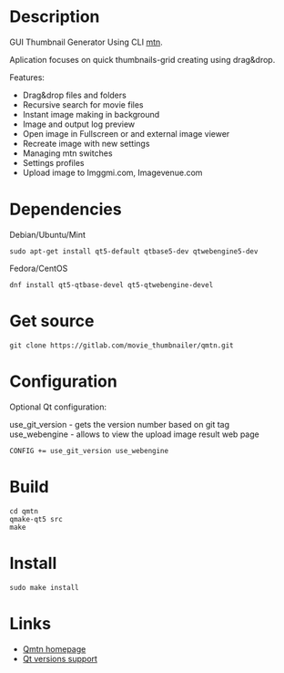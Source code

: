 Description
============

GUI Thumbnail Generator Using CLI [mtn](https://gitlab.com/movie_thumbnailer/mtn/wikis/home/).

Aplication focuses on quick thumbnails-grid creating using drag&drop.

Features:
- Drag&drop files and folders
- Recursive search for movie files
- Instant image making in background
- Image and output log preview
- Open image in Fullscreen or and external image viewer
- Recreate image with new settings
- Managing mtn switches
- Settings profiles
- Upload image to Imggmi.com, Imagevenue.com


Dependencies
============
Debian/Ubuntu/Mint

    sudo apt-get install qt5-default qtbase5-dev qtwebengine5-dev
Fedora/CentOS

    dnf install qt5-qtbase-devel qt5-qtwebengine-devel

Get source
==========

    git clone https://gitlab.com/movie_thumbnailer/qmtn.git


Configuration
=============
Optional Qt configuration:

use_git_version - gets the version number based on git tag  
use_webengine - allows to view the upload image result web page  

    CONFIG += use_git_version use_webengine

Build
=====
    cd qmtn
    qmake-qt5 src
    make


Install
=======
    sudo make install

Links
=====
* [Qmtn homepage](https://gitlab.com/movie_thumbnailer/qmtn/wikis)
* [Qt versions support](https://en.wikipedia.org/wiki/Qt_version_history)
